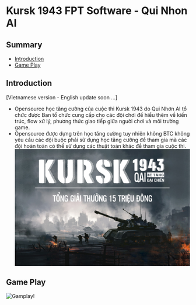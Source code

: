 # Kursk 1943 FPT Software - Qui Nhon AI
## Summary
* [Introduction](#Introduction)
* [Game Play](#Game-Play)
## Introduction
[Vietnamese version - English update soon ...]
* Opensource học tăng cường của cuộc thi Kursk 1943 do Qui Nhơn AI tổ chức được Ban tổ chức cung cấp cho các đội chơi để hiểu thêm về kiến trúc, flow xử lý, phương thức giao tiếp giữa người chơi và môi trường game.
* Opensource được dựng trên học tăng cường tuy nhiên không BTC không yêu cầu các đội buộc phải sử dụng học tăng cường để tham gia mà các đội hoàn toàn có thể sử dụng các thuật toán khác để tham gia cuộc thi.
![Poster!](img/poster.jpg "Poster")
## Game Play
![Gamplay!](img/gameplay.gif "Gamplay")



